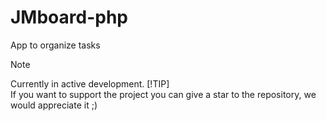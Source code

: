 # JMboard-php

App to organize tasks
> [!NOTE]  
> Currently in active development.
> [!TIP]  
> If you want to support the project you can give a star to the repository, we would appreciate it ;)


